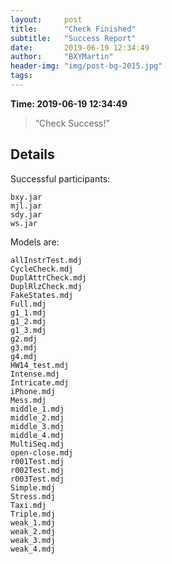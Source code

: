 ```yaml
---
layout:     post
title:      "Check Finished"
subtitle:   "Success Report"
date:       2019-06-19 12:34:49
author:     "BXYMartin"
header-img: "img/post-bg-2015.jpg"
tags:
---
```


**Time: 2019-06-19 12:34:49**

> “Check Success!”


## Details

Successful participants:

```
bxy.jar
mjl.jar
sdy.jar
ws.jar
```

Models are:

```
allInstrTest.mdj
CycleCheck.mdj
DuplAttrCheck.mdj
DuplRlzCheck.mdj
FakeStates.mdj
Full.mdj
g1_1.mdj
g1_2.mdj
g1_3.mdj
g2.mdj
g3.mdj
g4.mdj
HW14_test.mdj
Intense.mdj
Intricate.mdj
iPhone.mdj
Mess.mdj
middle_1.mdj
middle_2.mdj
middle_3.mdj
middle_4.mdj
MultiSeq.mdj
open-close.mdj
r001Test.mdj
r002Test.mdj
r003Test.mdj
Simple.mdj
Stress.mdj
Taxi.mdj
Triple.mdj
weak_1.mdj
weak_2.mdj
weak_3.mdj
weak_4.mdj
```

